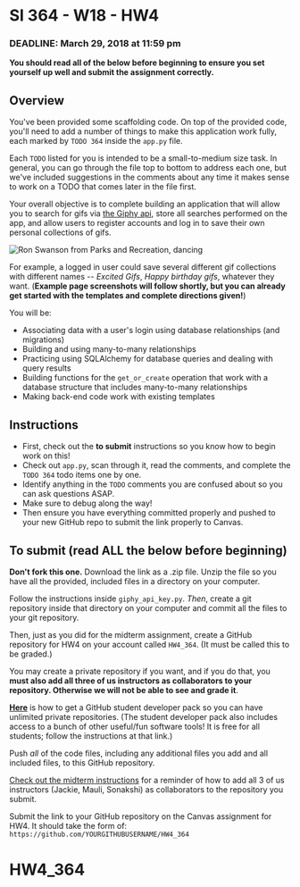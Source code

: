 # SI 364 - W18 - HW4

### DEADLINE: March 29, 2018 at 11:59 pm

**You should read all of the below before beginning to ensure you set yourself up well and submit the assignment correctly.**

## Overview

You've been provided some scaffolding code. On top of the provided code, you'll need to add a number of things to make this application work fully, each marked by `TODO 364` inside the `app.py` file.

Each `TODO` listed for you is intended to be a small-to-medium size task. In general, you can go through the file top to bottom to address each one, but we've included suggestions in the comments about any time it makes sense to work on a TODO that comes later in the file first.

Your overall objective is to complete building an application that will allow you to search for gifs via [the Giphy api](https://developers.giphy.com/), store all searches performed on the app, and allow users to register accounts and log in to save their own personal collections of gifs.

![Ron Swanson from Parks and Recreation, dancing](https://media.giphy.com/media/iOz3p2txHIo4U/giphy.gif)

For example, a logged in user could save several different gif collections with different names -- *Excited Gifs*, *Happy birthday gifs*, whatever they want. (**Example page screenshots will follow shortly, but you can already get started with the templates and complete directions given!**)

You will be:

* Associating data with a user's login using database relationships (and migrations)
* Building and using many-to-many relationships
* Practicing using SQLAlchemy for database queries and dealing with query results
* Building functions for the `get_or_create` operation that work with a database structure that includes many-to-many relationships
* Making back-end code work with existing templates

## Instructions

* First, check out the **to submit** instructions so you know how to begin work on this!
* Check out `app.py`, scan through it, read the comments, and complete the `TODO 364` todo items one by one.
* Identify anything in the `TODO` comments you are confused about so you can ask questions ASAP.
* Make sure to debug along the way!
* Then ensure you have everything committed properly and pushed to your new GitHub repo to submit the link properly to Canvas.

## To submit (read ALL the below before beginning)

**Don't fork this one.** Download the link as a .zip file. Unzip the file so you have all the provided, included files in a directory on your computer.

Follow the instructions inside `giphy_api_key.py`. *Then*, create a git repository inside that directory on your computer and commit all the files to your git repository.

Then, just as you did for the midterm assignment, create a GitHub repository for HW4 on your account called `HW4_364`. (It must be called this to be graded.)

You may create a private repository if you want, and if you do that, you **must also add all three of us instructors as collaborators to your repository. Otherwise we will not be able to see and grade it**.

**[Here](https://help.github.com/articles/applying-for-a-student-developer-pack/)** is how to get a GitHub student developer pack so you can have unlimited private repositories. (The student developer pack also includes access to a bunch of other useful/fun software tools! It is free for all students; follow the instructions at that link.)

Push *all* of the code files, including any additional files you add and all included files, to this GitHub repository.

[Check out the midterm instructions](https://github.com/SI364-Winter2018/Midterm-Instructions) for a reminder of how to add all 3 of us instructors (Jackie, Mauli, Sonakshi) as collaborators to the repository you submit.

Submit the link to your GitHub repository on the Canvas assignment for HW4. It should take the form of: `https://github.com/YOURGITHUBUSERNAME/HW4_364`
# HW4_364
